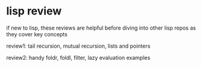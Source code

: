 # lisp review
if new to lisp, these reviews are helpful before diving into other lisp repos as they cover key concepts

review1: tail recursion, mutual recursion, lists and pointers

review2: handy foldr, foldl, filter, lazy evaluation examples
